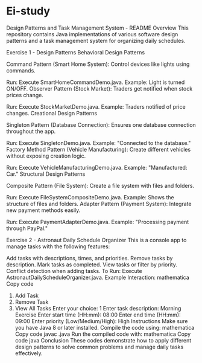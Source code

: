 # Ei-study

Design Patterns and Task Management System - README
Overview
This repository contains Java implementations of various software design patterns and a task management system for organizing daily schedules.

Exercise 1 - Design Patterns
Behavioral Design Patterns

Command Pattern (Smart Home System): Control devices like lights using commands.

Run: Execute SmartHomeCommandDemo.java.
Example: Light is turned ON/OFF.
Observer Pattern (Stock Market): Traders get notified when stock prices change.

Run: Execute StockMarketDemo.java.
Example: Traders notified of price changes.
Creational Design Patterns

Singleton Pattern (Database Connection): Ensures one database connection throughout the app.

Run: Execute SingletonDemo.java.
Example: "Connected to the database."
Factory Method Pattern (Vehicle Manufacturing): Create different vehicles without exposing creation logic.

Run: Execute VehicleManufacturingDemo.java.
Example: "Manufactured: Car."
Structural Design Patterns

Composite Pattern (File System): Create a file system with files and folders.

Run: Execute FileSystemCompositeDemo.java.
Example: Shows the structure of files and folders.
Adapter Pattern (Payment System): Integrate new payment methods easily.

Run: Execute PaymentAdapterDemo.java.
Example: "Processing payment through PayPal."








Exercise 2 - Astronaut Daily Schedule Organizer
This is a console app to manage tasks with the following features:

Add tasks with descriptions, times, and priorities.
Remove tasks by description.
Mark tasks as completed.
View tasks or filter by priority.
Conflict detection when adding tasks.
To Run:
Execute AstronautDailyScheduleOrganizer.java.
Example Interaction:
mathematica
Copy code
1. Add Task
2. Remove Task
3. View All Tasks
Enter your choice: 1
Enter task description: Morning Exercise
Enter start time (HH:mm): 08:00
Enter end time (HH:mm): 09:00
Enter priority (Low/Medium/High): High
Instructions
Make sure you have Java 8 or later installed.
Compile the code using:
mathematica
Copy code
javac <FileName>.java
Run the compiled code with:
mathematica
Copy code
java <FileName>
Conclusion
These codes demonstrate how to apply different design patterns to solve common problems and manage daily tasks effectively.

